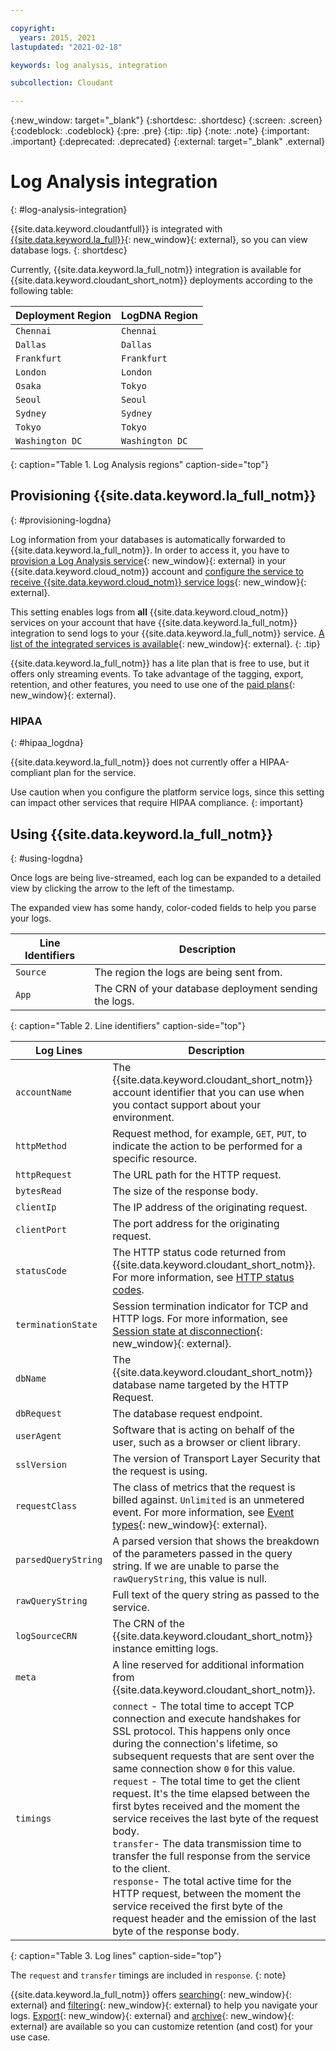 ```yaml
---

copyright:
  years: 2015, 2021
lastupdated: "2021-02-18"

keywords: log analysis, integration

subcollection: Cloudant

---
```


{:new_window: target="_blank"}
{:shortdesc: .shortdesc}
{:screen: .screen}
{:codeblock: .codeblock}
{:pre: .pre}
{:tip: .tip}
{:note: .note}
{:important: .important}
{:deprecated: .deprecated}
{:external: target="_blank" .external}

<!-- Acrolinx: 2020-12-17 -->

# Log Analysis integration
{: #log-analysis-integration}

{{site.data.keyword.cloudantfull}} is integrated with [{{site.data.keyword.la_full}}](https://cloud.ibm.com/catalog/services/ibm-log-analysis-with-logdna){: new_window}{: external}, so you can view database logs.
{: shortdesc}

Currently, {{site.data.keyword.la_full_notm}} integration is available for {{site.data.keyword.cloudant_short_notm}} deployments according to the following table:

Deployment Region | LogDNA Region
----------|-----------
`Chennai` | `Chennai`
`Dallas` | `Dallas`
`Frankfurt` | `Frankfurt`
`London` | `London`
`Osaka` | `Tokyo`
`Seoul` | `Seoul`
`Sydney` | `Sydney`
`Tokyo` | `Tokyo`
`Washington DC` | `Washington DC`

{: caption="Table 1. Log Analysis regions" caption-side="top"}

## Provisioning {{site.data.keyword.la_full_notm}}
{: #provisioning-logdna}

Log information from your databases is automatically forwarded to {{site.data.keyword.la_full_notm}}. In order to access it, you have to [provision a Log Analysis service](https://cloud.ibm.com/catalog/services/ibm-log-analysis-with-logdna){: new_window}{: external} in your {{site.data.keyword.cloud_notm}} account and [configure the service to receive {{site.data.keyword.cloud_notm}} service logs](/docs/Log-Analysis-with-LogDNA?topic=Log-Analysis-with-LogDNA-config_svc_logs){: new_window}{: external}.

This setting enables logs from **all** {{site.data.keyword.cloud_notm}} services on your account that have {{site.data.keyword.la_full_notm}} integration to send logs to your {{site.data.keyword.la_full_notm}} service. [A list of the integrated services is available](/docs/Log-Analysis-with-LogDNA?topic=Log-Analysis-with-LogDNA-cloud_services#cloud_services){: new_window}{: external}.
{: .tip}

{{site.data.keyword.la_full_notm}} has a lite plan that is free to use, but it offers only streaming events. To take advantage of the tagging, export, retention, and other features, you need to use one of the [paid plans](https://cloud.ibm.com/docs/Log-Analysis-with-LogDNA?topic=Log-Analysis-with-LogDNA-service_plans){: new_window}{: external}.

### HIPAA
{: #hipaa_logdna}

{{site.data.keyword.la_full_notm}} does not currently offer a HIPAA-compliant plan for the service.

Use caution when you configure the platform service logs, since this setting can impact other services that require HIPAA compliance.
{: important}

## Using {{site.data.keyword.la_full_notm}}
{: #using-logdna}

Once logs are being live-streamed, each log can be expanded to a detailed view by clicking the arrow to the left of the timestamp.

The expanded view has some handy, color-coded fields to help you parse your logs.

Line Identifiers | Description
-----------------|------------
`Source` | The region the logs are being sent from.
`App` | The CRN of your database deployment sending the logs.
{: caption="Table 2. Line identifiers" caption-side="top"}

Log Lines | Description
----------|------------
`accountName` | The {{site.data.keyword.cloudant_short_notm}} account identifier that you can use when you contact support about your environment.
`httpMethod` | Request method, for example, `GET`, `PUT`, to indicate the action to be performed for a specific resource.
`httpRequest` | The URL path for the HTTP request.
`bytesRead`| The size of the response body.
`clientIp` | The IP address of the originating request.
`clientPort` | The port address for the originating request.
`statusCode` | The HTTP status code returned from {{site.data.keyword.cloudant_short_notm}}. For more information, see [HTTP status codes](https://cloud.ibm.com/docs/Cloudant?topic=Cloudant-http#http-status-codes).
`terminationState` | Session termination indicator for TCP and HTTP logs. For more information, see [Session state at disconnection](https://cbonte.github.io/haproxy-dconv/1.7/configuration.html#8.5){: new_window}{: external}.
`dbName`| The {{site.data.keyword.cloudant_short_notm}} database name targeted by the HTTP Request.
`dbRequest` | The database request endpoint.
`userAgent` |  Software that is acting on behalf of the user, such as a browser or client library.
`sslVersion` | The version of Transport Layer Security that the request is using.
`requestClass`| The class of metrics that the request is billed against. `Unlimited` is an unmetered event. For more information, see [Event types](https://cloud.ibm.com/docs/Cloudant?topic=Cloudant-ibm-cloud-public#event-types){: new_window}{: external}.
`parsedQueryString` | A parsed version that shows the breakdown of the parameters passed in the query string. If we are unable to parse the `rawQueryString`, this value is null.
`rawQueryString` | Full text of the query string as passed to the service.
`logSourceCRN` | The CRN of the {{site.data.keyword.cloudant_short_notm}} instance emitting logs.
`meta`| A line reserved for additional information from {{site.data.keyword.cloudant_short_notm}}.
`timings` |  `connect` - The total time to accept TCP connection and execute handshakes for SSL protocol. This happens only once during the connection's lifetime, so subsequent requests that are sent over the same connection show `0` for this value. </br> `request` - The total time to get the client request. It's the time elapsed between the first bytes received and the moment the service receives the last byte of the request body. </br> `transfer`- The data transmission time to transfer the full response from the service to the client. </br> `response`- The total active time for the HTTP request, between the moment the service received the first byte of the request header and the emission of the last byte of the response body.
{: caption="Table 3. Log lines" caption-side="top"}

The `request` and `transfer` timings are included in `response`.
{: note}

{{site.data.keyword.la_full_notm}} offers [searching](/docs/Log-Analysis-with-LogDNA?topic=Log-Analysis-with-LogDNA-view_logs#view_logs_step6){: new_window}{: external} and [filtering](/docs/Log-Analysis-with-LogDNA?topic=Log-Analysis-with-LogDNA-view_logs#view_logs_step5){: new_window}{: external}
to help you navigate your logs. [Export](/docs/Log-Analysis-with-LogDNA?topic=Log-Analysis-with-LogDNA-export#export){: new_window}{: external} and [archive](/docs/Log-Analysis-with-LogDNA?topic=Log-Analysis-with-LogDNA-archiving#archiving){: new_window}{: external} are available so you can customize retention (and cost) for your use case.
